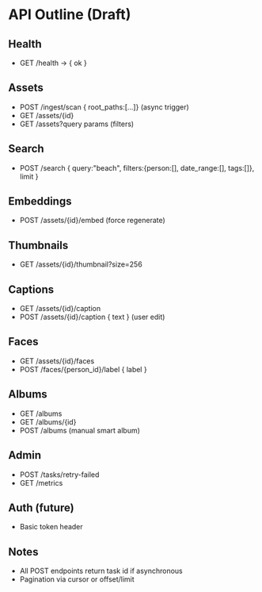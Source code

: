 # API Outline (Draft)

## Health
- GET /health -> { ok }

## Assets
- POST /ingest/scan { root_paths:[...]} (async trigger)
- GET /assets/{id}
- GET /assets?query params (filters)

## Search
- POST /search { query:"beach", filters:{person:[], date_range:[], tags:[]}, limit }

## Embeddings
- POST /assets/{id}/embed (force regenerate)

## Thumbnails
- GET /assets/{id}/thumbnail?size=256

## Captions
- GET /assets/{id}/caption
- POST /assets/{id}/caption { text } (user edit)

## Faces
- GET /assets/{id}/faces
- POST /faces/{person_id}/label { label }

## Albums
- GET /albums
- GET /albums/{id}
- POST /albums (manual smart album)

## Admin
- POST /tasks/retry-failed
- GET /metrics

## Auth (future)
- Basic token header

## Notes
- All POST endpoints return task id if asynchronous
- Pagination via cursor or offset/limit
